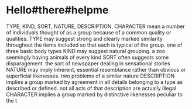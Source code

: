 # Hello#there#helpme

TYPE, KIND, SORT, NATURE, DESCRIPTION, CHARACTER mean a number of individuals thought of as a group because of a common quality or qualities. TYPE may suggest strong and clearly marked similarity throughout the items included so that each is typical of the group.  one of three basic body types KIND may suggest natural grouping.  a zoo seemingly having animals of every kind SORT often suggests some disparagement.  the sort of newspaper dealing in sensational stories  NATURE may imply inherent, essential resemblance rather than obvious or superficial likenesses.  two problems of a similar nature DESCRIPTION implies a group marked by agreement in all details belonging to a type as described or defined.  not all acts of that description are actually illegal  CHARACTER implies a group marked by distinctive likenesses peculiar to the t
